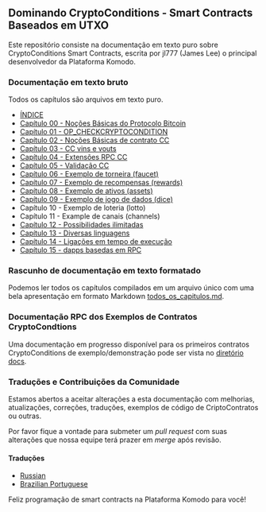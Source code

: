 ## Dominando CryptoConditions - Smart Contracts Baseados em UTXO

Este repositório consiste na documentação em texto puro sobre CryptoConditions Smart Contracts, escrita por jl777 (James Lee) o principal desenvolvedor da Plataforma Komodo. 


### Documentação em texto bruto

Todos os capítulos são arquivos em texto puro.

- [ÍNDICE](Índice)
- [Capítulo 00 - Noções Básicas do Protocolo Bitcoin](Capítulo%2000%20-%20Noções%20Básicas%20do%20Protocolo%20Bitcoin)
- [Capítulo 01 - OP_CHECKCRYPTOCONDITION](Capítulo%2001%20-%20OP_CHECKCRYPTOCONDITION)
- [Capítulo 02 - Noções Básicas de contrato CC](Capítulo%2002%20-%20Noções%20Básicas%20de%20contrato%20CC)
- [Capítulo 03 - CC vins e vouts](Capítulo%2003%20-%20CC%20vins%20e%20vouts)
- [Capítulo 04 - Extensões RPC CC](Capítulo%2004%20-%20Extensões%20RPC%20CC)
- [Capítulo 05 - Validação CC](Capítulo%2005%20-%20Validação%20CC)
- [Capítulo 06 - Exemplo de torneira (faucet)](Capítulo%2006%20-%20Exemplo%20de%20torneira%20\(faucet\))
- [Capítulo 07 - Exemplo de recompensas (rewards)](Capítulo%2007%20-%20Exemplo%20de%20recompensas%20\(rewards\))
- [Capítulo 08 - Exemplo de ativos (assets)](Capítulo%2008%20-%20Exemplo%20de%20ativos%20\(assets\))
- [Capítulo 09 - Exemplo de jogo de dados (dice)](Capítulo%2009%20-%20Exemplo%20de%20jogo%20de%20dados\(dice\))
- Capítulo 10 - Exemplo de loteria (lotto)
- Capítulo 11 - Example de canais (channels)
- [Capítulo 12 - Possibilidades ilimitadas](Capítulo%2012%20-%20Possibilidades%20ilimitadas)
- [Capítulo 13 - Diversas linguagens](Capítulo%2013%20-%20Diversas%20linguagens)
- [Capítulo 14 - Ligações em tempo de execução](Capítulo%2014%20-%20Ligações%20em%20tempo%20de%20execução)
- [Capítulo 15 - dapps basedas em RPC](Capítulo%2015%20-%20dapps%20basedas%20em%20RPC)


### Rascunho de documentação em texto formatado

Podemos ler todos os capítulos compilados em um arquivo único com uma bela apresentação em formato Markdown [todos_os_capitulos.md](todos_os_capitulos.md).

### Documentação RPC dos Exemplos de Contratos CryptoCondtions 

Uma documentação em progresso disponível para os primeiros contratos CryptoConditions de exemplo/demonstração pode ser vista no [diretório docs](docs/).

### Traduções e Contribuições da Comunidade

Estamos abertos a aceitar alterações a esta documentação com melhorias, atualizações, correções, traduções, exemplos de código de CriptoContratos ou outras.

Por favor fique a vontade para submeter um <i>pull request</i> com suas alterações que nossa equipe terá prazer em <i>merge</i> após revisão.


#### Traduções

- [Russian](RU/)
- [Brazilian Portuguese](pt-br/)

Feliz programação de smart contracts na Plataforma Komodo para você!
